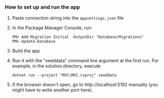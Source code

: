 ### How to set up and run the app
1. Paste connection string into the `appsettings.json` file
2. In the Package Manager Console, run:
   ```
   PM> Add-Migration Initial -OutputDir "Database/Migrations"
   PM> Update-Database
   ```
3. Build the app
4. Run it with the "seeddata" command line argument at the first run. For example, in the solution directory, execute
   
   ```
   dotnet run --project "MVC\MVC.csproj" seeddata
   ```
5. If the browser doesn't open, go to http://localhost:5192 manually (you might have to write another port here).
